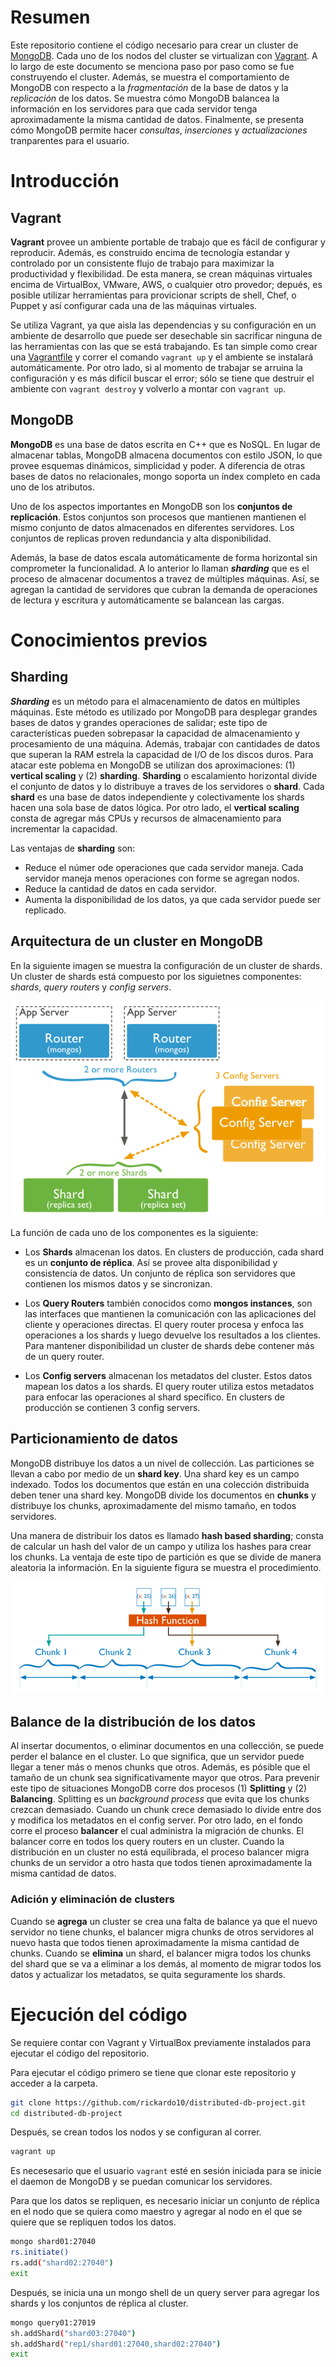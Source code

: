 # Resumen

Este repositorio contiene el código necesario para crear un cluster de [MongoDB](http://www.mongodb.org/). Cada uno de los nodos del cluster se virtualizan con [Vagrant](https://www.vagrantup.com/). A lo largo de este documento se menciona paso por paso como se fue construyendo el cluster. Además, se muestra el comportamiento de MongoDB con respecto a la *fragmentación* de la base de datos y la *replicación* de los datos. Se muestra cómo MongoDB balancea la información en los servidores para que cada servidor tenga aproximadamente la misma cantidad de datos. Finalmente, se presenta cómo MongoDB permite hacer  *consultas*, *inserciones* y *actualizaciones* tranparentes para el usuario.

# Introducción

## Vagrant

**Vagrant** provee un ambiente portable de trabajo que es fácil de configurar y reproducir. Además, es construido encima de tecnología estandar y controlado por un consistente flujo de trabajo para maximizar la productividad y flexibilidad. De esta manera, se crean máquinas virtuales encima de VirtualBox, VMware, AWS, o cualquier otro provedor; depués, es posible utilizar herramientas para provicionar scripts de shell, Chef, o Puppet y así configurar cada una de las máquinas virtuales.

Se utiliza Vagrant, ya que aisla las dependencias y su configuración en un ambiente de desarrollo que puede ser desechable sin sacrificar ninguna de las herramientas con las que se está trabajando. Es tan simple como crear una [Vagrantfile](https://docs.vagrantup.com/v2/vagrantfile/) y correr el comando `vagrant up` y el ambiente se instalará automáticamente. Por otro lado, si al momento de trabajar se arruina la configuración y es más difícil buscar el error; sólo se tiene que
destruir el ambiente con `vagrant destroy` y volverlo a montar con `vagrant up`.

## MongoDB

**MongoDB** es una base de datos escrita en C++ que es NoSQL. En lugar de almacenar tablas, MongoDB almacena documentos con estilo JSON, lo que provee esquemas dinámicos, simplicidad y poder. A diferencia de otras bases de datos no relacionales, mongo soporta un índex completo en cada uno de los atributos.

Uno de los aspectos importantes en MongoDB son los **conjuntos de replicación**. Estos conjuntos son procesos que mantienen mantienen el mismo conjunto de datos almacenados en diferentes servidores. Los conjuntos de replicas proven redundancia y alta disponibilidad.  

Además, la base de datos escala automáticamente de forma horizontal sin comprometer la funcionalidad. A lo anterior lo llaman ***sharding*** que es el proceso de almacenar documentos a travez de múltiples máquinas. Así, se agregan la cantidad de servidores que cubran la demanda de operaciones de lectura y escritura y automáticamente se balancean las cargas.


# Conocimientos previos

## Sharding

***Sharding*** es un método para el almacenamiento de datos en múltiples máquinas. Este método es utilizado por MongoDB para desplegar grandes bases de datos y grandes operaciones de salidar; este tipo de características pueden sobrepasar la capacidad de almacenamiento y procesamiento de una máquina. Además, trabajar con cantidades de datos que superan la RAM estrela la capacidad de I/O de los discos duros. Para atacar este poblema en MongoDB se utilizan dos aproximaciones: (1)
**vertical scaling** y (2) **sharding**. **Sharding** o escalamiento horizontal divide el conjunto de datos y lo distribuye a traves de los servidores o **shard**. Cada **shard** es una base de datos independiente y colectivamente los shards hacen una sola base de datos lógica. Por otro lado, el **vertical scaling** consta de agregar más CPUs y recursos de almacenamiento para incrementar la capacidad.

Las ventajas de **sharding** son:
* Reduce el númer ode operaciones que cada servidor maneja. Cada servidor maneja menos operaciones con forme se agregan nodos.
* Reduce la cantidad de datos en cada servidor.
* Aumenta la disponibilidad de los datos, ya que cada servidor puede ser replicado.

## Arquitectura de un cluster en MongoDB

En la siguiente imagen se muestra la configuración de un cluster de shards. Un cluster de shards está compuesto por los siguietnes componentes: *shards*, *query routers* y *config servers*.

![Arquitectura Cluster](/images/arquitectura.png)

La función de cada uno de los componentes es la siguiente:

* Los **Shards** almacenan los datos. En clusters de producción, cada shard es un **conjunto de réplica**. Así se provee alta disponibilidad y consistencia de datos. Un conjunto de réplica son servidores que contienen los mismos datos y se sincronizan.

* Los **Query Routers** también conocidos como **mongos instances**, son las interfaces que mantienen la comunicación con las aplicaciones del cliente y operaciones directas. El query router procesa y enfoca las operaciones a los shards y luego devuelve los resultados a los clientes. Para mantener disponibilidad un cluster de shards debe contener más de un query router.

* Los **Config servers** almacenan los metadatos del cluster. Estos datos mapean los datos a los shards. El query router utiliza estos metadatos para enfocar las operaciones al shard specífico. En clusters de producción se contienen 3 config servers.

## Particionamiento de datos

MongoDB distribuye los datos a un nivel de collección. Las particiones se llevan a cabo por medio de un **shard key**. Una shard key es un campo indexado. Todos los documentos que están en una colección distribuida deben tener una shard key. MongoDB divide los documentos en **chunks** y distribuye los chunks, aproximadamente del mismo tamaño, en todos servidores.

Una manera de distribuir los datos es llamado **hash based sharding**; consta de calcular un hash del valor de un campo y utiliza los hashes para crear los chunks. La ventaja de este tipo de partición es que se divide de manera aleatoria la información. En la siguiente figura se muestra el procedimiento.

![Sharding](/images/sharding.png)

## Balance de la distribución de los datos

Al insertar documentos, o eliminar documentos en una collección, se puede perder el balance en el cluster. Lo que significa, que un servidor puede llegar a tener más o menos chunks que otros. Además, es pósible que el tamaño de un chunk sea significativamente mayor que otros. Para prevenir este tipo de situaciones MongoDB corre dos procesos (1) **Splitting** y (2) **Balancing**. Splitting es un *background process* que evita que los chunks crezcan demasiado. Cuando un chunk
crece demasiado lo divide entre dos y modifica los metadatos en el config server. Por otro lado, en el fondo corre el proceso **balancer** el cual administra la migración de chunks. El balancer corre en todos los query routers en un cluster. Cuando la distribución en un cluster no está equilibrada, el proceso balancer migra chunks de un servidor a otro hasta que todos tienen aproximadamente la misma cantidad de datos. 

### Adición y eliminación de clusters

Cuando se **agrega** un cluster se crea una falta de balance ya que el nuevo servidor no tiene chunks, el balancer migra chunks de otros servidores al nuevo hasta que todos tienen aproximadamente la misma cantidad de chunks. Cuando se **elimina** un shard, el balancer migra todos los chunks del shard que se va a eliminar a los demás, al momento de migrar todos los datos y actualizar los metadatos, se quita seguramente los shards.

# Ejecución del código

Se requiere contar con Vagrant y VirtualBox previamente instalados para ejecutar el código del repositorio.

Para ejecutar el código primero se tiene que clonar este repositorio y acceder a la carpeta.

```bash
git clone https://github.com/rickardo10/distributed-db-project.git
cd distributed-db-project
```

Después, se crean todos los nodos y se configuran al correr.

```bash
vagrant up
```

Es necesesario que el usuario `vagrant` esté en sesión iniciada para se inicie el daemon de MongoDB y se puedan comunicar los servidores.

Para que los datos se repliquen, es necesario iniciar un conjunto de réplica en el nodo que se quiera como maestro y agregar al nodo en el que se quiere que se repliquen todos los datos.

```bash
mongo shard01:27040
rs.initiate()
rs.add("shard02:27040")
exit
```

Después, se inicia una un mongo shell de un query server para agregar los shards y los conjuntos de réplica al cluster.

```bash
mongo query01:27019
sh.addShard("shard03:27040")
sh.addShard("rep1/shard01:27040,shard02:27040")
exit
```
